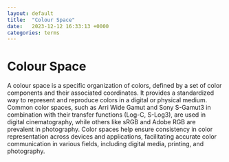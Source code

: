 ```yaml
---
layout: default
title:  "Colour Space"
date:   2023-12-12 16:33:13 +0000
categories: terms
---
```



# Colour Space

A colour space is a specific organization of colors, defined by a set of color components and their associated coordinates. It provides a standardized way to represent and reproduce colors in a digital or physical medium. Common color spaces, such as Arri Wide Gamut and Sony S-Gamut3 in combination with their transfer functions (Log-C, S-Log3), are used in digital cinematography, while others like sRGB and Adobe RGB are prevalent in photography. Color spaces help ensure consistency in color representation across devices and applications, facilitating accurate color communication in various fields, including digital media, printing, and photography.